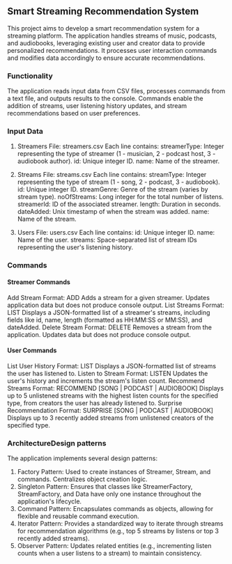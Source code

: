 ## Smart Streaming Recommendation System

This project aims to develop a smart recommendation system for a streaming platform. The application handles streams of music, podcasts, and audiobooks, leveraging existing user and creator data to provide personalized recommendations. It processes user interaction commands and modifies data accordingly to ensure accurate recommendations.

### Functionality

The application reads input data from CSV files, processes commands from a text file, and outputs results to the console. Commands enable the addition of streams, user listening history updates, and stream recommendations based on user preferences.

### Input Data

1. Streamers
File: streamers.csv
Each line contains:
streamerType: Integer representing the type of streamer (1 - musician, 2 - podcast host, 3 - audiobook author).
id: Unique integer ID.
name: Name of the streamer.

2. Streams
File: streams.csv
Each line contains:
streamType: Integer representing the type of stream (1 - song, 2 - podcast, 3 - audiobook).
id: Unique integer ID.
streamGenre: Genre of the stream (varies by stream type).
noOfStreams: Long integer for the total number of listens.
streamerId: ID of the associated streamer.
length: Duration in seconds.
dateAdded: Unix timestamp of when the stream was added.
name: Name of the stream.

4. Users
File: users.csv
Each line contains:
id: Unique integer ID.
name: Name of the user.
streams: Space-separated list of stream IDs representing the user's listening history.

### Commands
#### Streamer Commands
Add Stream
Format: <streamerId> ADD <streamType> <id> <streamGenre> <length> <name>
Adds a stream for a given streamer. Updates application data but does not produce console output.
List Streams
Format: <streamerId> LIST
Displays a JSON-formatted list of a streamer's streams, including fields like id, name, length (formatted as HH:MM:SS or MM:SS), and dateAdded.
Delete Stream
Format: <streamerId> DELETE <streamId>
Removes a stream from the application. Updates data but does not produce console output.
#### User Commands
List User History
Format: <userId> LIST
Displays a JSON-formatted list of streams the user has listened to.
Listen to Stream
Format: <userId> LISTEN <streamId>
Updates the user's history and increments the stream's listen count.
Recommend Streams
Format: <userId> RECOMMEND [SONG | PODCAST | AUDIOBOOK]
Displays up to 5 unlistened streams with the highest listen counts for the specified type, from creators the user has already listened to.
Surprise Recommendation
Format: <userId> SURPRISE [SONG | PODCAST | AUDIOBOOK]
Displays up to 3 recently added streams from unlistened creators of the specified type.

### ArchitectureDesign patterns
The application implements several design patterns:

1. Factory Pattern:
Used to create instances of Streamer, Stream, and commands. Centralizes object creation logic.
2. Singleton Pattern:
Ensures that classes like StreamerFactory, StreamFactory, and Data have only one instance throughout the application's lifecycle.
3. Command Pattern:
Encapsulates commands as objects, allowing for flexible and reusable command execution.
4. Iterator Pattern:
Provides a standardized way to iterate through streams for recommendation algorithms (e.g., top 5 streams by listens or top 3 recently added streams).
5. Observer Pattern:
Updates related entities (e.g., incrementing listen counts when a user listens to a stream) to maintain consistency.

